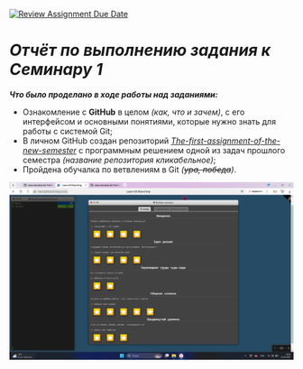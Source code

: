 [![Review Assignment Due Date](https://classroom.github.com/assets/deadline-readme-button-22041afd0340ce965d47ae6ef1cefeee28c7c493a6346c4f15d667ab976d596c.svg)](https://classroom.github.com/a/I8-8IFxo)
# *Отчёт по выполнению задания к Семинару 1*

_**Что было проделано в ходе работы над заданиями:**_  
* Ознакомление с **GitHub** в целом _(как, что и зачем)_, с его интерфейсом и основными понятиями, которые нужно знать для работы с системой Git;  
* В личном GitHub создан репозиторий [_The-first-assignment-of-the-new-semester_](https://github.com/daria-kib/daria-kib-The-first-assignment-of-the-new-semester "Хи-хи-хи") с программным решением одной из задач прошлого семестра _(название репозитория кликабельное)_;  
* Пройдена обучалка по ветвлениям в Git _(~~ура, победа~~)_. 

![_Пройденная обучалка_](picture1.png)




